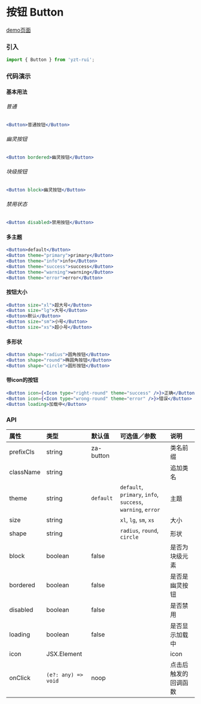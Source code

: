 # 按钮 Button

[demo页面](https://github.com/tian1024527726/yzt-rui/#/button)

### 引入

```js
import { Button } from 'yzt-rui';
```

### 代码演示

#### 基本用法

###### 普通
```jsx
<Button>普通按钮</Button>
```

###### 幽灵按钮
```jsx
<Button bordered>幽灵按钮</Button>
```

###### 块级按钮
```jsx
<Button block>幽灵按钮</Button>
```

###### 禁用状态
```jsx
<Button disabled>禁用按钮</Button>
```

#### 多主题
```jsx
<Button>default</Button>
<Button theme="primary">primary</Button>
<Button theme="info">info</Button>
<Button theme="success">success</Button>
<Button theme="warning">warning</Button>
<Button theme="error">error</Button>
```

#### 按钮大小
```jsx
<Button size="xl">超大号</Button>
<Button size="lg">大号</Button>
<Button>默认</Button>
<Button size="sm">小号</Button>
<Button size="xs">超小号</Button>
```

#### 多形状
```jsx
<Button shape="radius">圆角按钮</Button>
<Button shape="round">椭圆角按钮</Button>
<Button shape="circle">圆形按钮</Button>
```

#### 带icon的按钮
```jsx
<Button icon={<Icon type="right-round" theme="success" />}>正确</Button>
<Button icon={<Icon type="wrong-round" theme="error" />}>错误</Button>
<Button loading>加载中</Button>
```


### API

| 属性 | 类型 | 默认值 | 可选值／参数 | 说明 |
| :--- | :--- | :--- | :--- | :--- |
| prefixCls | string | za-button | | 类名前缀 |
| className | string | | | 追加类名 |
| theme | string | `default` | `default`, `primary`, `info`, `success`, `warning`, `error` | 主题 |
| size | string | | `xl`, `lg`, `sm`, `xs` | 大小 |
| shape | string | | `radius`, `round`, `circle` | 形状 |
| block | boolean | false | | 是否为块级元素 |
| bordered | boolean | false | | 是否是幽灵按钮 |
| disabled | boolean | false | | 是否禁用 |
| loading | boolean | false | | 是否显示加载中 |
| icon | JSX.Element | | | icon |
| onClick | <code>(e?: any) => void</code> | noop | | 点击后触发的回调函数 |




